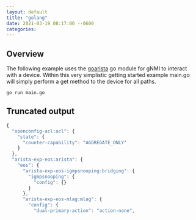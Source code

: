 ```yaml
---
layout: default
title: "golang"
date: 2021-03-19 08:17:00 --0600
categories:
---
```


## Overview

The following example uses the
[goarista](https://pkg.go.dev/github.com/aristanetworks/goarista) go module for
gNMI to interact with a device. Within this very simplistic getting started
example main.go will simply perform a get method to the device for all paths.

```shell
go run main.go
```

## Truncated output

```javascript
{
  "openconfig-acl:acl": {
    "state": {
      "counter-capability": "AGGREGATE_ONLY"
    }
  },
  "arista-exp-eos:arista": {
    "eos": {
      "arista-exp-eos-igmpsnooping:bridging": {
        "igmpsnooping": {
          "config": {}
        }
      },
      "arista-exp-eos-mlag:mlag": {
        "config": {
          "dual-primary-action": "action-none",
```
